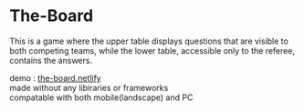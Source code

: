 # The-Board

This is a game where the upper table displays questions that are visible to both competing teams, while the lower table, accessible only to the referee, contains the answers.

demo : [the-board.netlify](https://the-board.netlify.app)  
made without any libiraries or frameworks  
compatable with both mobile(landscape) and PC
